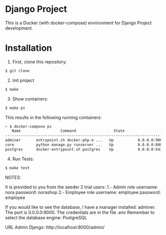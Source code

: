 Django Project
==============

This is a Docker (with docker-compose) environment for Django Project development.

# Installation

1. First, clone this repository:

```bash
$ git clone 
```

2. Init project
```bash
$ make
```

3. Show containers:
```bash
$ make ps
```
This results in the following running containers:

```bash
> $ docker-compose ps
   Name                  Command                 State                          Ports
----------------------------------------------------------------------------------------------------------
adminer       entrypoint.sh docker-php-e ...   Up           0.0.0.0:9000->8080/tcp
core          python manage.py runserver ...   Up           0.0.0.0:8000->8000/tcp0:8025->8025/tcp
postgres      docker-entrypoint.sh postgres    Up           0.0.0.0:5432->5432/tcp
```

4. Run Tests:

```bash
$ make test
```
NOTES:

It is provided to you from the seeder 2 trial users:
1.- Admin role
username: nora
password: norashop
2.- Employee role
username: employee
password: employee

If you would like to see the database, I have a manager installed: adminer.
The port is 0.0.0.0:9000.
The credentials are in the file .env
Remember to select the database engine: PostgreSQL


URL Admin Django:
http://localhost:8000/admin/

